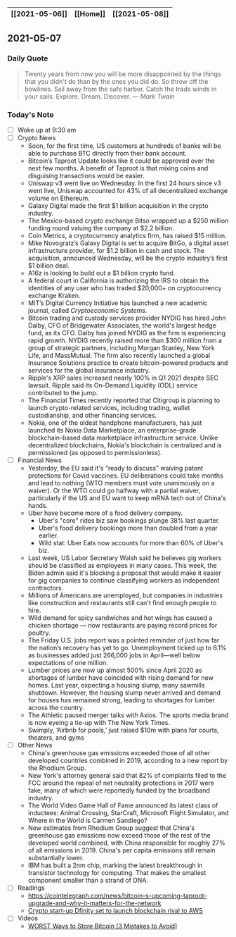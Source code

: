| [[2021-05-06]] | [[Home]] | [[2021-05-08]] |
| :------------: | :------: | :------------: |

## 2021-05-07 

### Daily Quote
> Twenty years from now you will be more disappointed by the things that you didn't do than by the ones you did do. So throw off the bowlines. Sail away from the safe harbor. Catch the trade winds in your sails. Explore. Dream. Discover.
> &mdash; <cite>Mark Twain</cite>

### Today's Note
- [ ] Woke up at 9:30 am
- [ ] Crypto News
	- Soon, for the first time, US customers at hundreds of banks will be able to purchase BTC directly from their bank account.
    - Bitcoin’s Taproot Update looks like it could be approved over the next few months. A benefit of Taproot is that mixing coins and disguising transactions would be easier.
    - Uniswap v3 went live on Wednesday. In the first 24 hours since v3 went live, Uniswap accounted for 43% of all decentralized exchange volume on Ethereum.
	- Galaxy Digital made the first $1 billion acquisition in the crypto industry.
	- The Mexico-based crypto exchange Bitso wrapped up a $250 million funding round valuing the company at $2.2 billion.
	- Coin Metrics, a cryptocurrency analytics firm, has raised $15 million.
	- Mike Novogratz’s Galaxy Digital is set to acquire BitGo, a digital asset infrastructure provider, for $1.2 billion in cash and stock. The acquisition, announced Wednesday, will be the crypto industry’s first $1 billion deal.
	- A16z is looking to build out a $1 billion crypto fund.
	- A federal court in California is authorizing the IRS to obtain the identities of any user who has traded $20,000+ on cryptocurrency exchange Kraken.
	- MIT’s Digital Currency Initiative has launched a new academic journal, called _Cryptoeconomic Systems._
	- Bitcoin trading and custody services provider NYDIG has hired John Dalby, CFO of Bridgewater Associates, the world's largest hedge fund, as its CFO. Dalby has joined NYDIG as the firm is experiencing rapid growth. NYDIG recently raised more than $300 million from a group of strategic partners, including Morgan Stanley, New York Life, and MassMutual. The firm also recently launched a global Insurance Solutions practice to create bitcoin-powered products and services for the global insurance industry.
	- Ripple's XRP sales increased nearly 100% in Q1 2021 despite SEC lawsuit. Ripple said its On-Demand Liquidity (ODL) service contributed to the jump.
	- The Financial Times recently reported that Citigroup is planning to launch crypto-related services, including trading, wallet custodianship, and other financing services.
	- Nokia, one of the oldest handphone manufacturers, has just launched its Nokia Data Marketplace, an enterprise-grade blockchain-based data marketplace infrastructure service. Unlike decentralized blockchains, Nokia's blockchain is centralized and is permissioned (as opposed to permissionless).
- [ ] Financial News
	- Yesterday, the EU said it's "ready to discuss" waiving patent protections for Covid vaccines. EU deliberations could take months and lead to nothing (WTO members must vote unanimously on a waiver). Or the WTO could go halfway with a partial waiver, particularly if the US and EU want to keep mRNA tech out of China's hands.
	- Uber have become more of a food delivery company.
		- Uber's "core" rides biz saw bookings plunge 38% last quarter.
		- Uber's food delivery bookings more than doubled from a year earlier.
		- Wild stat: Uber Eats now accounts for more than 60% of Uber's biz.
	- Last week, US Labor Secretary Walsh said he believes gig workers should be classified as employees in many cases. This week, the Biden admin said it's blocking a proposal that would make it easier for gig companies to continue classifying workers as independent contractors.
	- Millions of Americans are unemployed, but companies in industries like construction and restaurants still can't find enough people to hire.
	- Wild demand for spicy sandwiches and hot wings has caused a chicken shortage — now restaurants are paying record prices for poultry.
	- The Friday U.S. jobs report was a pointed reminder of just how far the nation’s recovery has yet to go. Unemployment ticked up to 6.1% as businesses added just 266,000 jobs in April—well below expectations of one million.
	- Lumber prices are now up almost 500% since April 2020 as shortages of lumber have coincided with rising demand for new homes. Last year, expecting a housing slump, many sawmills shutdown. However, the housing slump never arrived and demand for houses has remained strong, leading to shortages for lumber across the country.
	- The Athletic paused merger talks with Axios. The sports media brand is now eyeing a tie-up with The New York Times.
	- Swimply, ‘Airbnb for pools,’ just raised $10m with plans for courts, theaters, and gyms
- [ ] Other News
	- China's greenhouse gas emissions exceeded those of all other developed countries combined in 2019, according to a new report by the Rhodium Group.
	- New York's attorney general said that 82% of complaints filed to the FCC around the repeal of net neutrality protections in 2017 were fake, many of which were reportedly funded by the broadband industry.
	- The World Video Game Hall of Fame announced its latest class of inductees: Animal Crossing, StarCraft, Microsoft Flight Simulator, and Where in the World is Carmen Sandiego?
	- New estimates from Rhodium Group suggest that China's greenhouse gas emissions now exceed those of the rest of the developed world combined, with China responsible for roughly 27% of all emissions in 2019. China's per capita emissions still remain substantially lower.
	- IBM has built a 2nm chip, marking the latest breakthrough in transistor technology for computing. That makes the smallest component smaller than a strand of DNA.
- [ ] Readings
	- https://cointelegraph.com/news/bitcoin-s-upcoming-taproot-upgrade-and-why-it-matters-for-the-network
	- [Crypto start-up Dfinity set to launch blockchain rival to AWS](https://www.ft.com/content/a1f7a90d-68cc-4854-9896-c538e2be58ca)
- [ ] Videos
	- [WORST Ways to Store Bitcoin \[3 Mistakes to Avoid\]](https://www.youtube.com/watch?v=x6rnAGscBrU&t)